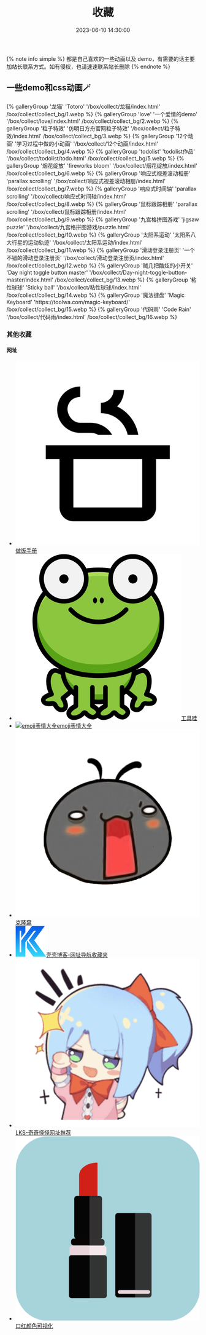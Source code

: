 ﻿---
title: 收藏
date: 2023-06-10 14:30:00
comments: false
---

<link rel="stylesheet" type="text/css" href="/css/collect.css">

{% note info simple %} 都是自己喜欢的一些动画以及 demo，有需要的话主要加站长联系方式。如有侵权，也请速速联系站长删除 {% endnote %}

<div class="wjl_collect">
    <div class="collect_left">
        <h2>一些demo和css动画🪄</h2>
        <div class="collect_page">
            {% galleryGroup '龙猫' 'Totoro' '/box/collect/龙猫/index.html' /box/collect/collect_bg/1.webp %}
            {% galleryGroup 'love' '一个爱情的demo' '/box/collect/love/index.html' /box/collect/collect_bg/2.webp %}
            {% galleryGroup '粒子特效' '仿明日方舟官网粒子特效' '/box/collect/粒子特效/index.html' /box/collect/collect_bg/3.webp %}
            {% galleryGroup '12个动画' '学习过程中做的小动画' '/box/collect/12个动画/index.html' /box/collect/collect_bg/4.webp %}
            {% galleryGroup 'todolist' 'todolist作品' '/box/collect/todolist/todo.html' /box/collect/collect_bg/5.webp %}
            {% galleryGroup '烟花绽放' 'fireworks bloom' '/box/collect/烟花绽放/index.html' /box/collect/collect_bg/6.webp %}
            {% galleryGroup '响应式视差滚动相册' 'parallax scrolling' '/box/collect/响应式视差滚动相册/index.html' /box/collect/collect_bg/7.webp %}
            {% galleryGroup '响应式时间轴' 'parallax scrolling' '/box/collect/响应式时间轴/index.html' /box/collect/collect_bg/8.webp %}
            {% galleryGroup '鼠标跟踪相册' 'parallax scrolling' '/box/collect/鼠标跟踪相册/index.html' /box/collect/collect_bg/9.webp %}
            {% galleryGroup '九宫格拼图游戏' 'jigsaw puzzle' '/box/collect/九宫格拼图游戏/puzzle.html' /box/collect/collect_bg/10.webp %}
            {% galleryGroup '太阳系运动' '太阳系八大行星的运动轨迹' '/box/collect/太阳系运动/index.html' /box/collect/collect_bg/11.webp %}
            {% galleryGroup '滑动登录注册页' '一个不错的滑动登录注册页' '/box/collect/滑动登录注册页/index.html' /box/collect/collect_bg/12.webp %}
            {% galleryGroup '贼几把酷炫的小开关' 'Day night toggle button master' '/box/collect/Day-night-toggle-button-master/index.html' /box/collect/collect_bg/13.webp %}
            {% galleryGroup '粘性球球' 'Sticky ball' '/box/collect/粘性球球/index.html' /box/collect/collect_bg/14.webp %}
            {% galleryGroup '魔法键盘' 'Magic Keyboard' 'https://toolwa.com/magic-keyboard/' /box/collect/collect_bg/15.webp %}
            {% galleryGroup '代码雨' 'Code Rain' '/box/collect/代码雨/index.html' /box/collect/collect_bg/16.webp %}
        </div>
    </div>
    <div class="collect_right">
        <h3>其他收藏</h3>
        <div class="collect_page collect2">
            <div class="website-collect">
                <h4>网址</h4>
                <ul>
                    <li>
                        <a href="https://cook.yunyoujun.cn/">
                            <img src="./website_img/cook.png"  alt="做饭手册" /><span class="color-span">做饭手册</span>
                        </a>
                    </li>
                    <li>
                        <a href="https://toolwa.com/">
                            <img src="./website_img/toolwa.png"  alt="工具哇" /><span class="color-span">工具哇</span>
                        </a>
                    </li>
                    <li>
                        <a href="https://emojixd.com/">
                            <img src="./website_img/emojixd.ico"  alt="emoji表情大全" /><span class="color-span">emoji表情大全</span>
                        </a>
                    </li>
                    <li>
                        <a href="https://www.uy5.net/">
                            <img src="./website_img/clone.png"  alt="克隆窝" /><span class="color-span">克隆窝</span>
                        </a>
                    </li>
                    <li>
                        <a href="https://kkok.cc/#term-199">
                            <img src="./website_img/kkok.png"  alt="壳壳博客-网址导航收藏夹" /><span class="color-span">壳壳博客-网址导航收藏夹</span>
                        </a>
                    </li>
                    <li>
                        <a href="https://xiangjianan.github.io/lks/">
                            <img src="./website_img/lks.png"  alt="LKS-奇奇怪怪网址推荐" /><span class="color-span">LKS-奇奇怪怪网址推荐</span>
                        </a>
                    </li>
                    <li>
                        <a href="http://zhangwenli.com/lipstick/">
                            <img src="./website_img/lipstick.png"  alt="口红颜色可视化" /><span class="color-span">口红颜色可视化</span>
                        </a>
                    </li>
                </ul>
            </div>
        </div>
    </div>
</div>

<script src="/js/color-span.js"></script>
